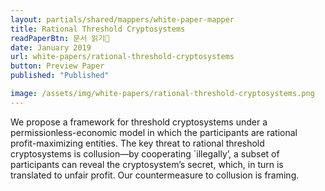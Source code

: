 ```yaml
---
layout: partials/shared/mappers/white-paper-mapper
title: Rational Threshold Cryptosystems
readPaperBtn: 문서 읽기
date: January 2019
url: white-papers/rational-threshold-cryptosystems
button: Preview Paper
published: "Published"

image: /assets/img/white-papers/rational-threshold-cryptosystems.png
---
```


We propose a framework for threshold cryptosystems under a permissionless-economic model in which the participants are rational profit-maximizing entities. The key threat to rational threshold cryptosystems is collusion—by cooperating `illegally’, a subset of participants can reveal the cryptosystem’s secret, which, in turn is translated to unfair profit. Our countermeasure to collusion is framing.
